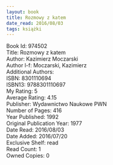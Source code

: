 ```yaml
---
layout: book
title: Rozmowy z katem
date_read: 2016/08/03
tags: książki
---
```


Book Id: 974502<br />
Title: Rozmowy z katem<br />
Author: Kazimierz Moczarski<br />
Author l-f: Moczarski, Kazimierz<br />
Additional Authors: <br />
ISBN: 8301110694<br />
ISBN13: 9788301110697<br />
My Rating: 5<br />
Average Rating: 4.15<br />
Publisher: Wydawnictwo Naukowe PWN<br />
Number of Pages: 416<br />
Year Published: 1992<br />
Original Publication Year: 1977<br />
Date Read: 2016/08/03<br />
Date Added: 2016/07/20<br />
Exclusive Shelf: read<br />
Read Count: 1<br />
Owned Copies: 0<br />


